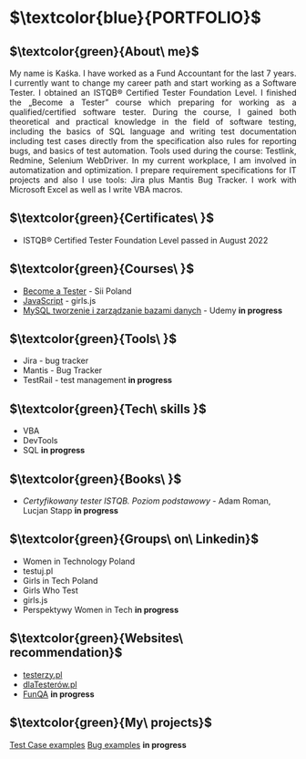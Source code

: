 # $\textcolor{blue}{PORTFOLIO\}$
## $\textcolor{green}{About\ me}$

<p align="justify">My name is Kaśka. I have worked as a Fund Accountant for the last 7 years. I currently want to change my career path and start working as a Software Tester. I obtained an ISTQB® Certified Tester Foundation Level. I finished the „Become a Tester” course which preparing for working as a
qualified/certified software tester. During the course, I gained both theoretical and practical knowledge in the field of software testing, including the
basics of SQL language and writing test documentation including test cases directly from the specification also rules for reporting bugs, and basics
of test automation. Tools used during the course: Testlink, Redmine, Selenium WebDriver. In my current workplace, I am involved in automatization
and optimization. I prepare requirement specifications for IT projects and also I use tools: Jira plus Mantis Bug Tracker. I work with Microsoft Excel
as well as I write VBA macros.</p>

## $\textcolor{green}{Certificates\ }$
 *  ISTQB® Certified Tester Foundation Level passed in August 2022

## $\textcolor{green}{Courses\ }$ 
* [Become a Tester](https://sii.pl/en/trainings/offer/zostan-testerem/) - Sii Poland
* [JavaScript](https://girlsjs.pl/) - girls.js
* [MySQL tworzenie i zarządzanie bazami danych](https://www.udemy.com/course/mysql-tworzenie-i-zarzadzanie-bazami-danych/) - Udemy
**in progress**

## $\textcolor{green}{Tools\ }$ 
* Jira - bug tracker
* Mantis - Bug Tracker
* TestRail - test management
**in progress**


## $\textcolor{green}{Tech\ skills }$ 
* VBA
* DevTools
* SQL
**in progress**

## $\textcolor{green}{Books\ }$
*  _Certyfikowany tester ISTQB. Poziom podstawowy_ - Adam Roman, Lucjan Stapp
 **in progress**

## $\textcolor{green}{Groups\ on\ Linkedin}$
* Women in Technology Poland
* testuj.pl
* Girls in Tech Poland
* Girls Who Test
* girls.js
* Perspektywy Women in Tech
**in progress**

## $\textcolor{green}{Websites\ recommendation}$
* [testerzy.pl](https://testerzy.pl/)
* [dlaTesterów.pl](https://www.dlatesterow.pl/)
* [FunQA](https://www.funqa.pl/)
**in progress**

## $\textcolor{green}{My\ projects}$
  [Test Case examples](https://drive.google.com/drive/folders/1nurUVUWwYIHWqr51Kxq8gV_DZNtsR-ab?hl=pl)
  [Bug examples](https://docs.google.com/spreadsheets/d/12EuJSMnDSLTuqU_cqPDJ0bmXj91PsR7cnLsZwDZrNfE/edit?usp=share_link)
**in progress**


